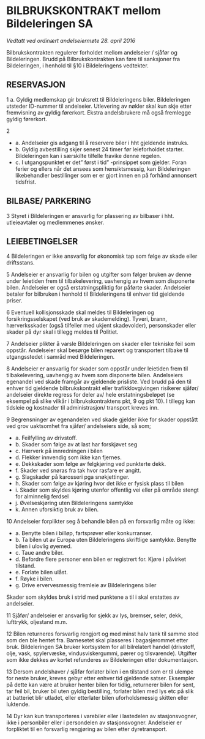 BILBRUKSKONTRAKT mellom Bildeleringen SA
================================================================================

_Vedtatt ved ordinært andelseiermøte 28. april 2016_

Bilbrukskontrakten regulerer forholdet mellom andelseier / sjåfør og Bildeleringen. Brudd på Bilbrukskontrakten kan føre til sanksjoner fra Bildeleringen, i henhold til §10 i Bildeleringens vedtekter.

## RESERVASJON ##

1 a. Gyldig medlemskap gir bruksrett til Bildeleringens biler. Bildeleringen utsteder ID-nummer til andelseier. Utlevering av nøkler skal kun skje etter fremvisning av gyldig førerkort. Ekstra andelsbrukere må også fremlegge gyldig førerkort.

2

- a.   Andelseier gis adgang til å reservere biler i hht gjeldende instruks.
- b.   Gyldig avbestilling skjer senest 24 timer før leieforholdet starter. Bildeleringen kan i særskilte tilfelle fravike denne regelen.
- c.   I utgangspunktet er det” først i tid” -prinsippet som gjelder. Foran ferier og ellers når det ansees som hensiktsmessig, kan Bildeleringen likebehandler bestillinger som er er gjort innen en på forhånd annonsert tidsfrist.

## BILBASE/ PARKERING ##

3 Styret i Bildeleringen er ansvarlig for plassering av bilbaser i hht. utleieavtaler og medlemmenes ønsker.

## LEIEBETINGELSER ##

4 Bildeleringen er ikke ansvarlig for økonomisk tap som følge av skade eller driftsstans.

5 Andelseier er ansvarlig for bilen og utgifter som følger bruken av denne under leietiden frem til tilbakelevering, uavhengig av hvem som disponerte bilen. Andelseier er også erstatningspliktig for påførte skader. Andelseier betaler for bilbruken i henhold til Bildeleringens til enhver tid gjeldende priser.

6 Eventuell kollisjonsskade skal meldes til Bildeleringen og forsikringsselskapet (ved bruk av skademelding). Tyveri, brann, hærverksskader (også tilfeller med ukjent skadevolder), personskader eller skader på dyr skal i tillegg meldes til Politiet.

7 Andelseier plikter å varsle Bildeleringen om skader eller tekniske feil som oppstår. Andelseier skal besørge bilen reparert og transportert tilbake til utgangsstedet i samråd med Bildeleringen.

8 Andelseier er ansvarlig for skader som oppstår under leietiden frem til tilbakelevering, uavhengig av hvem som disponerte bilen. Andelseiers egenandel ved skade framgår av gjeldende prisliste. Ved brudd på den til enhver tid gjeldende bilbrukskontrakt eller trafikklovgivingen risikerer sjåfør/ andelseier direkte regress for deler av/ hele erstatningsbeløpet (se eksempel på slike vilkår i bilbrukskontraktens pkt, 9 og pkt 10). I tillegg kan tidsleie og kostnader til administrasjon/ transport kreves inn.

9 Begrensninger av egenandelen ved skade gjelder ikke for skader oppstått ved grov uaktsomhet fra sjåfør/ andelseiers side, så som;

- a.   Feilfylling av drivstoff.
- b.   Skader som følge av at last har forskjøvet seg
- c.   Hærverk på innredningen i bilen
- d.   Flekker innvendig som ikke kan fjernes.
- e.   Dekkskader som følge av felgkjøring ved punkterte dekk.
- f.   Skader ved snøras fra tak hvor rasfare er angitt.
- g.   Slagskader på karosseri pga snøkjettinger.
- h.   Skader som følge av kjøring hvor det ikke er fysisk plass til bilen
- i.   Skader som skyldes kjøring utenfor offentlig vei eller på område stengt for alminnelig ferdsel
- j.   Øvelseskjøring uten Bildeleringens samtykke
- k.   Annen uforsiktig bruk av bilen.

10 Andelseier forplikter seg å behandle bilen på en forsvarlig måte og ikke:

- a.   Benytte bilen i billøp, fartsprøver eller konkurranser.
- b.   Ta bilen ut av Europa uten Bildeleringens skriftlige samtykke. Benytte bilen i ulovlig øyemed.
- c.   Taue andre biler.
- d.   Befordre flere personer enn bilen er registrert for. Kjøre i påvirket tilstand.
- e.   Forlate bilen ulåst.
- f.   Røyke i bilen.
- g.   Drive ervervesmessig fremleie av Bildeleringens biler

Skader som skyldes bruk i strid med punktene a til i skal erstattes av andelseier.

11 Sjåfør/ andelseier er ansvarlig for sjekk av lys, bremser, seler, dekk, lufttrykk, oljestand m.m.

12 Bilen returneres forsvarlig rengjort og med minst halv tank til samme sted som den ble hentet fra. Barnesetet skal plasseres i bagasjerommet etter bruk. Bildeleringen SA bruker kortsystem for all bilrelatert handel (drivstoff, olje, vask, spylervæske, vindusviskergummi, pærer og tilsvarende). Utgifter som ikke dekkes av kortet refunderes av Bildeleringen etter dokumentasjon.

13 Dersom andelshaver / sjåfør forlater bilen i en tilstand som er til ulempe for neste bruker, kreves gebyr etter enhver tid gjeldende satser. Eksempler på dette kan være at bruker henter bilen for tidlig, returnerer bilen for sent, tar feil bil, bruker bil uten gyldig bestilling, forlater bilen med lys etc på slik at batteriet blir utladet, eller etterlater bilen uforholdsmessig skitten eller luktende.

14 Dyr kan kun transporteres i varebiler eller i lastedelen av stasjonsvogner, ikke i personbiler eller i persondelen av stasjonsvogner. Andelseier er forpliktet til en forsvarlig rengjøring av bilen etter dyretransport.
